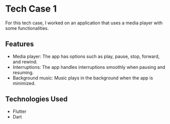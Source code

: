 # Tech Case 1
For this tech case, I worked on an application that uses a media player with some functionalities.

## Features
- Media player: The app has options such as play, pause, stop, forward, and rewind.
- Interruptions: The app handles interruptions smoothly when pausing and resuming.
- Background music: Music plays in the background when the app is minimized.

## Technologies Used
- Flutter
- Dart

